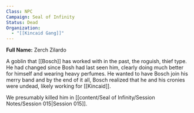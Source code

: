 ```yaml
---
Class: NPC
Campaign: Seal of Infinity
Status: Dead
Organization:
  - "[[Kincaid Gang]]"
---
```

**Full Name:** Zerch Zilardo

A goblin that [[Bosch]] has worked with in the past, the roguish, thief type. He had changed since Bosh had last seen him, clearly doing much better for himself and wearing heavy perfumes. He wanted to have Bosch join his merry band and by the end of it all, Bosch realized that he and his cronies were undead, likely working for [[Kincaid]]. 

We presumably killed him in [[content/Seal of Infinity/Session Notes/Session 015|Session 015]].